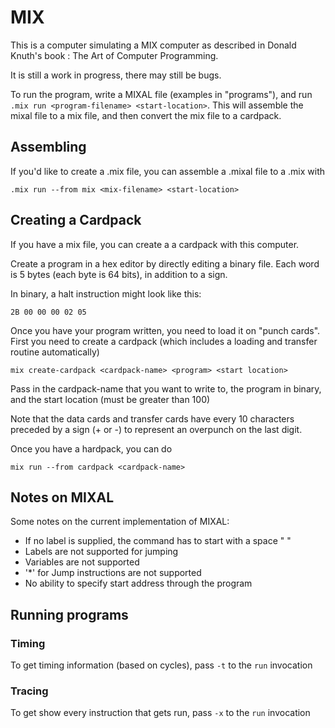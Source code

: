 # MIX

This is a computer simulating a MIX computer as described in Donald Knuth's book : The Art of Computer Programming.

It is still a work in progress, there may still be bugs.

To run the program, write a MIXAL file (examples in "programs"), and run
`.mix run <program-filename> <start-location>`. This will assemble the mixal file to a mix file, and then convert the
mix file to a cardpack.

## Assembling

If you'd like to create a .mix file, you can assemble a .mixal file to a .mix with

`.mix run --from mix <mix-filename> <start-location>`

## Creating a Cardpack
If you have a mix file, you can create a a cardpack with this computer.

Create a program in a hex editor by directly editing a binary file. Each word is 5 bytes (each byte is 64 bits), in addition to a sign.

In binary, a halt instruction might look like this:

`2B 00 00 00 02 05`

Once you have your program written, you need to load it on "punch cards". First you need to create a cardpack (which includes a loading and transfer routine automatically)

`mix create-cardpack <cardpack-name> <program> <start location>`

Pass in the cardpack-name that you want to write to, the program in binary, and the start location (must be greater than 100)

Note that the data cards and transfer cards have every 10 characters preceded by a sign (+ or -) to represent an overpunch on the last digit.

Once you have a hardpack, you can do

`mix run --from cardpack <cardpack-name>`

## Notes on MIXAL

Some notes on the current implementation of MIXAL:

* If no label is supplied, the command has to start with a space " "
* Labels are not supported for jumping
* Variables are not supported
* '*' for Jump instructions are not supported
* No ability to specify start address through the program

## Running programs

### Timing

To get timing information (based on cycles), pass `-t` to the `run` invocation

### Tracing

To get show every instruction that gets run, pass `-x` to the `run` invocation
